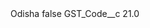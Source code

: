 <?xml version="1.0" encoding="UTF-8"?>
<CustomMetadata xmlns="http://soap.sforce.com/2006/04/metadata" xmlns:xsi="http://www.w3.org/2001/XMLSchema-instance" xmlns:xsd="http://www.w3.org/2001/XMLSchema">
    <label>Odisha</label>
    <protected>false</protected>
    <values>
        <field>GST_Code__c</field>
        <value xsi:type="xsd:double">21.0</value>
    </values>
</CustomMetadata>
